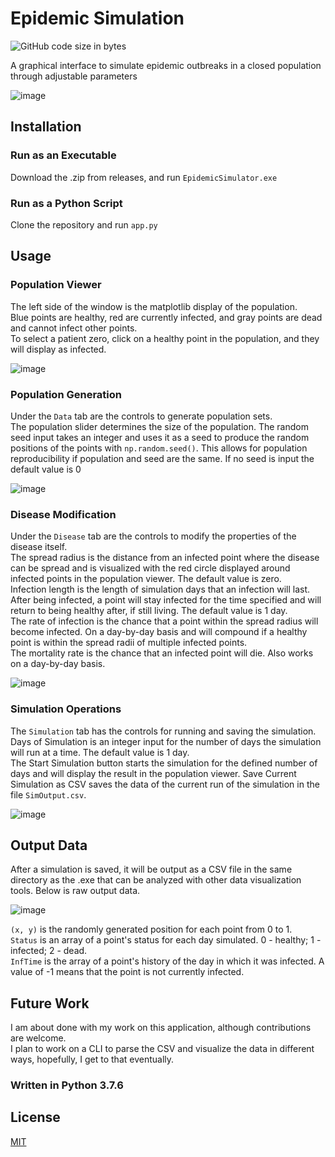 # Epidemic Simulation
![GitHub code size in bytes](https://img.shields.io/github/languages/code-size/BaileyDalton007/Epidemic-Simulator)


A graphical interface to simulate epidemic outbreaks in a closed population through adjustable parameters

![image](https://user-images.githubusercontent.com/59097689/152481544-e865bef6-cb45-47db-b9a0-51c8f01fd237.png)

## Installation

### Run as an Executable
Download the .zip from releases, and run ```EpidemicSimulator.exe```

### Run as a Python Script
Clone the repository and run ```app.py```
## Usage


### Population Viewer

The left side of the window is the matplotlib display of the population.  
Blue points are healthy, red are currently infected, and gray points are dead and cannot infect other points.  
To select a patient zero, click on a healthy point in the population, and they will display as infected.

![image](https://user-images.githubusercontent.com/59097689/152481742-c44d7ae8-dad0-41dc-9c73-76b08c448363.png)

### Population Generation

Under the ```Data``` tab are the controls to generate population sets.   
The population slider determines the size of the population.
The random seed input takes an integer and uses it as a seed to produce the random positions of the points with ```np.random.seed()```. This allows for population reproducibility if population and seed are the same. If no seed is input the default value is 0

![image](https://user-images.githubusercontent.com/59097689/152482746-68431e60-e42b-45b5-a199-6dfb24a40091.png)

### Disease Modification

Under the ```Disease``` tab are the controls to modify the properties of the disease itself.   
The spread radius is the distance from an infected point where the disease can be spread and is visualized with the red circle displayed around infected points in the population viewer. The default value is zero.   
Infection length is the length of simulation days that an infection will last. After being infected, a point will stay infected for the time specified and will return to being healthy after, if still living. The default value is 1 day.    
The rate of infection is the chance that a point within the spread radius will become infected. On a day-by-day basis and will compound if a healthy point is within the spread radii of multiple infected points.   
The mortality rate is the chance that an infected point will die. Also works on a day-by-day basis.

![image](https://user-images.githubusercontent.com/59097689/152483436-1200b363-9663-405d-8960-171a6e929d61.png)

### Simulation Operations

The ```Simulation``` tab has the controls for running and saving the simulation.   
Days of Simulation is an integer input for the number of days the simulation will run at a time. The default value is 1 day.   
The Start Simulation button starts the simulation for the defined number of days and will display the result in the population viewer.
Save Current Simulation as CSV saves the data of the current run of the simulation in the file ```SimOutput.csv```.

![image](https://user-images.githubusercontent.com/59097689/152484905-6cae3199-5244-49c4-be85-4ce274eb494c.png)


## Output Data
After a simulation is saved, it will be output as a CSV file in the same directory as the .exe that can be analyzed with other data visualization tools. Below is raw output data.

![image](https://user-images.githubusercontent.com/59097689/152485885-7710ccca-f1e0-43ce-ba66-b6bef511ef99.png)

```(x, y)``` is the randomly generated position for each point from 0 to 1.   
```Status``` is an array of a point's status for each day simulated. 0 - healthy; 1 - infected; 2 - dead.   
```InfTime``` is the array of a point's history of the day in which it was infected. A value of -1 means that the point is not currently infected.

## Future Work
I am about done with my work on this application, although contributions are welcome.   
I plan to work on a CLI to parse the CSV and visualize the data in different ways, hopefully, I get to that eventually.

### Written in Python 3.7.6
## License
[MIT](https://choosealicense.com/licenses/mit/)